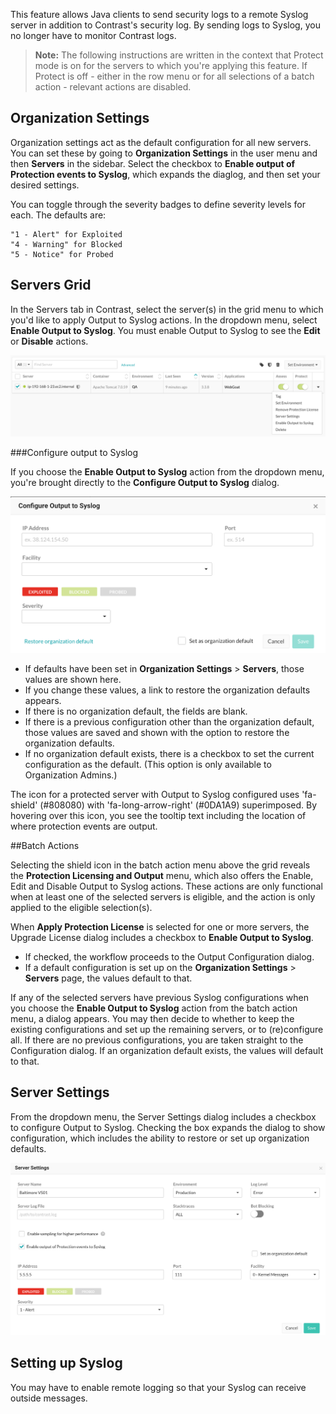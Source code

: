 <!--
title: "Output to Syslog"
description: "Overview of how to send protection events to Syslog"
tags: "Protection Syslog Output"
-->

This feature allows Java clients to send security logs to a remote Syslog server in addition to Contrast's security log. By sending logs to Syslog, you no longer have to monitor Contrast logs. 

> **Note:** The following instructions are written in the context that Protect mode is on for the servers to which you're   applying this feature. If Protect is off - either in the row menu or for all selections of a batch action - relevant actions are disabled.

## Organization Settings

Organization settings act as the default configuration for all new servers. You can set these by going to **Organization Settings** in the user menu and then **Servers** in the sidebar. Select the checkbox to **Enable output of Protection events to Syslog**, which expands the diaglog, and then set your desired settings.

You can toggle through the severity badges to define severity levels for each. The defaults are:

    "1 - Alert" for Exploited
    "4 - Warning" for Blocked
    "5 - Notice" for Probed

<!-- Are these correct? -->

## Servers Grid

In the Servers tab in Contrast, select the server(s) in the grid menu to which you'd like to apply Output to Syslog actions. In the dropdown menu, select **Enable Output to Syslog**. You must enable Output to Syslog to see the **Edit** or **Disable** actions.

<a href="assets/images/SyslogServersGridMenu.png" rel="lightbox" title="Servers grid menu"><img class="thumbnail" src="assets/images/SyslogServersGridMenu.png"/></a>

###Configure output to Syslog

If you choose the **Enable Output to Syslog** action from the dropdown menu, you're brought directly to the **Configure Output to Syslog** dialog. 

<a href="assets/images/SyslogConfigureOutput.png" rel="lightbox" title="Configure Output to Syslog"><img class="thumbnail" src="assets/images/SyslogConfigureOutput.png"/></a>

* If defaults have been set in **Organization Settings** > **Servers**, those values are shown here. 
* If you change these values, a link to restore the organization defaults appears. 
* If there is no organization default, the fields are blank. 
* If there is a previous configuration other than the organization default, those values are saved and shown with the option to restore the organization defaults. 
* If no organization default exists, there is a checkbox to set the current configuration as the default. (This option is only available to Organization Admins.)

The icon for a protected server with Output to Syslog configured uses 'fa-shield' (#808080) with 'fa-long-arrow-right' (#0DA1A9) superimposed. By hovering over this icon, you see the tooltip text including the location of where protection events are output. <!-- Can we just say shield with arrow? -->

##Batch Actions

Selecting the shield icon in the batch action menu above the grid reveals the **Protection Licensing and Output** menu, which also offers the Enable, Edit and Disable Output to Syslog actions. These actions are only functional when at least one of the selected servers is eligible, and the action is only applied to the eligible selection(s).

When **Apply Protection License** is selected for one or more servers, the Upgrade License dialog includes a checkbox to **Enable Output to Syslog**. 
* If checked, the workflow proceeds to the Output Configuration dialog.
* If a default configuration is set up on the **Organization Settings** > **Servers** page, the values default to that.

If any of the selected servers have previous Syslog configurations when you choose the **Enable Output to Syslog** action from the batch action menu, a dialog appears. You may then decide to whether to keep the existing configurations and set up the remaining servers, or to (re)configure all. If there are no previous configurations, you are taken straight to the Configuration dialog. If an organization default exists, the values will default to that.

## Server Settings

From the dropdown menu, the Server Settings dialog includes a checkbox to configure Output to Syslog. Checking the box expands the dialog to show configuration, which includes the ability to restore or set up organization defaults.

<a href="assets/images/SyslogServerSettings.png" rel="lightbox" title="Server Settings expanded to show Syslog configuration"><img class="thumbnail" src="assets/images/SyslogServerSettings.png"/></a>

## Setting up Syslog

You may have to enable remote logging so that your Syslog can receive outside messages. <!-- Where? -->
